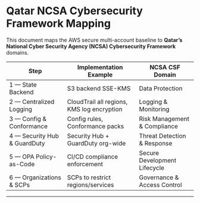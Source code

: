 # Qatar NCSA Cybersecurity Framework Mapping

This document maps the AWS secure multi-account baseline to **Qatar’s National Cyber Security Agency (NCSA) Cybersecurity Framework** domains.

| Step | Implementation Example | NCSA CSF Domain |
|------|-------------------------|------------------|
| 1 — State Backend | S3 backend SSE-KMS | Data Protection |
| 2 — Centralized Logging | CloudTrail all regions, KMS log encryption | Logging & Monitoring |
| 3 — Config & Conformance | Config rules, Conformance packs | Risk Management & Compliance |
| 4 — Security Hub & GuardDuty | Security Hub + GuardDuty org-wide | Threat Detection & Response |
| 5 — OPA Policy-as-Code | CI/CD compliance enforcement | Secure Development Lifecycle |
| 6 — Organizations & SCPs | SCPs to restrict regions/services | Governance & Access Control |

---
